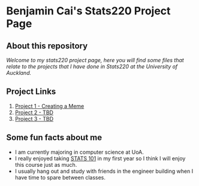 # Benjamin Cai's Stats220 Project Page

## About this repository
*Welcome to my stats220 project page, here you will find some files that relate to the projects that I have done in Stats220 at the University of Auckland.*

## Project Links
1. [Project 1 - Creating a Meme](https://github.com/bcai04/stat220/blob/main/project_1)
2. [Project 2 - TBD](https://github.com/bcai04/stat220/blob/main/project_2)
3. [Project 3 - TBD](https://github.com/bcai04/stat220/blob/main/project_3)

## Some fun facts about me
- I am currently majoring in computer science at UoA.
- I really enjoyed taking [STATS 101](https://www.stat.auckland.ac.nz/courses/stage1/STATS_101) in my first year so I think I will enjoy this course just as much.
- I usually hang out and study with friends in the engineer building when I have time to spare between classes.
